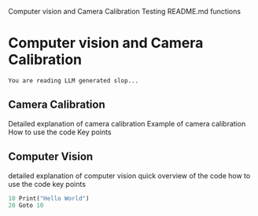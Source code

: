 Computer vision and Camera Calibration
    Testing README.md functions
# Computer vision and Camera Calibration
    You are reading LLM generated slop...
## Camera Calibration
Detailed explanation of camera calibration
Example of camera calibration
How to use the code
Key points
## Computer Vision
detailed explanation of computer vision
quick overview of the code
how to use the code
key points
``` python 
10 Print("Hello World")
20 Goto 10
``` 


